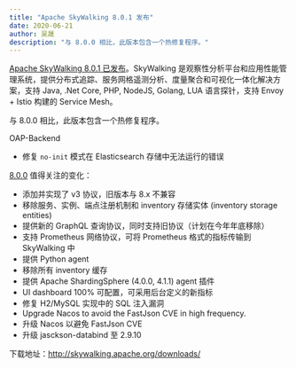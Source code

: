 ```yaml
---
title: "Apache SkyWalking 8.0.1 发布"
date: 2020-06-21
author: 吴晟
description: "与 8.0.0 相比，此版本包含一个热修复程序。"
---
```


[Apache SkyWalking 8.0.1 已发布](https://github.com/apache/skywalking/releases/tag/v8.0.1)。SkyWalking 是观察性分析平台和应用性能管理系统，提供分布式追踪、服务网格遥测分析、度量聚合和可视化一体化解决方案，支持 Java, .Net Core, PHP, NodeJS, Golang, LUA 语言探针，支持 Envoy + Istio 构建的 Service Mesh。

与 8.0.0 相比，此版本包含一个热修复程序。

OAP-Backend

- 修复 `no-init` 模式在 Elasticsearch 存储中无法运行的错误

[8.0.0](https://github.com/apache/skywalking/releases/tag/v8.0.0) 值得关注的变化：

- 添加并实现了 v3 协议，旧版本与 8.x 不兼容
- 移除服务、实例、端点注册机制和 inventory 存储实体 (inventory storage entities)
- 提供新的 GraphQL 查询协议，同时支持旧协议（计划在今年年底移除）
- 支持 Prometheus 网络协议，可将 Prometheus 格式的指标传输到 SkyWalking 中
- 提供 Python agent
- 移除所有 inventory 缓存
- 提供 Apache ShardingSphere (4.0.0, 4.1.1) agent 插件
- UI dashboard 100% 可配置，可采用后台定义的新指标
- 修复 H2/MySQL 实现中的 SQL 注入漏洞
- Upgrade Nacos to avoid the FastJson CVE in high frequency.
- 升级 Nacos 以避免 FastJson CVE
- 升级 jasckson-databind 至 2.9.10

下载地址：<http://skywalking.apache.org/downloads/>




